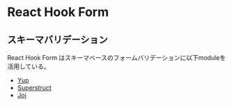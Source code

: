 # React Hook Form

## スキーマバリデーション

React Hook Form はスキーマベースのフォームバリデーションに以下moduleを活用している。

- [Yup](https://github.com/jquense/yup)
- [Superstruct](https://github.com/ianstormtaylor/superstruct)
- [Joi](https://github.com/hapijs/joi)
